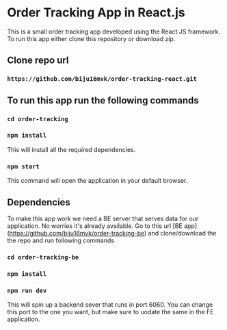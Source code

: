 # Order Tracking App in React.js

This is a small order tracking app developed using the React JS framework. To run this app either clone this repository or download zip.

## Clone repo url
### `https://github.com/biju16mvk/order-tracking-react.git`

## To run this app run the following commands

### `cd order-tracking`
### `npm install`

This will install all the required dependencies.

### `npm start`

This command will open the application in your default browser.

## Dependencies

To make this app work we need a BE server that serves data for our application. No worries it's already available. Go to this url [BE app] (https://github.com/biju16mvk/order-tracking-be) and clone/download the the repo and run following commands

### `cd order-tracking-be`
### `npm install`
### `npm run dev`

This will spin up a backend sever that runs in port 6060. You can change this port to the one you want, but make sure to uodate the same in the FE application.
